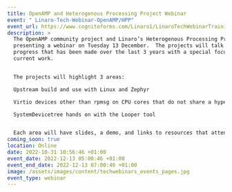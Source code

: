 ```yaml
---
title: OpenAMP and Heterogenous Processing Project Webinar
event: " Linaro-Tech-Webinar-OpenAMP/HPP"
event_url: https://www.cognitoforms.com/Linaro1/LinaroTechWebinarTrainingOpenAMPHPP
description: >
  The OpenAMP community project and Linaro’s Heterogenous Processing Project are
  presenting a webinar on Tuesday 13 December.  The projects will talk about
  progress that has been made over the last 3 years with a special focus on
  current work.  


  The projects will highlight 3 areas:

  Upstream build and use with Linux and Zephyr

  Virtio devices other than rpmsg on CPU cores that do not share a hypervisor

  SystemDevicetree hands on with the Looper tool


  Each area will have slides, a demo, and links to resources that attendees can try out on their own after the event. Live Q&A will occur during the event and a Discord channel will be available for people wanting to engage afterward.
coming_soon: true
location: Online
date: 2022-10-31 10:56:46 +01:00
event_date: 2022-12-13 05:00:46 +01:00
event_end_date: 2022-12-13 07:00:46 +01:00
image: /assets/images/content/techwebinars_events_pages.jpg
event_type: webinar
---
```

